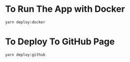 # To Run The App with Docker

```
yarn deploy:docker
```

# To Deploy To GitHub Page

```
yarn deploy:github
```
